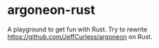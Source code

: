 # argoneon-rust

A playground to get fun with Rust. Try to rewrite https://github.com/JeffCurless/argoneon on Rust.